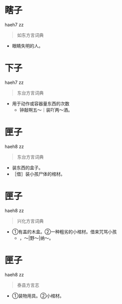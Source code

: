 # 瞎子
haeh7 zz
> 如东方言词典
- 眼睛失明的人。

# 下子
haeh7 zz
> 东台方言词典
- 用于动作或容器量东西的次数
  - 钟敲啊五～｜装吖两～酒。

# 匣子
haeh8 zz
> 东台方言词典
- 装东西的盒子。
- ［借］装小孩尸体的棺材。

# 匣子
haeh8 zz
> 兴化方言词典
- ①有盖的木盒。②一种粗劣的小棺材。借来咒骂小孩
  - ，～|野～|纳～。

# 匣子
haeh8 zz
> 泰县方言志
- ①装物用具。②小棺材。
